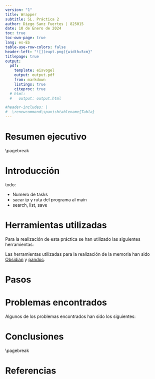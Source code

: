 ```yaml
---
version: "1"
title: Wrapper
subtitle: SL. Práctica 2
author: Diego Sanz Fuertes | 825015
date: 10 de Enero de 2024
toc: true
toc-own-page: true
lang: es-ES
table-use-row-colors: false
header-left: "![](eupt.png){width=5cm}"
titlepage: true
output:
  pdf:
    template: eisvogel
    output: output.pdf
    from: markdown
    listings: true
    citeproc: true
  # html:
  #   output: output.html

#header-includes: |
#  \renewcommand\spanishtablename{Tabla}
---
```


# Resumen ejecutivo


\pagebreak

# Introducción

todo: 
- Numero de tasks
- sacar ip y ruta del programa al main
- search, list, save
# Herramientas utilizadas

Para la realización de esta práctica se han utilizado las siguientes herramientas:

Las herramientas utilizadas para la realización de la memoria han sido [Obsidian](https://obsidian.md/) y [pandoc](https://pandoc.org/).

# Pasos


# Problemas encontrados

Algunos de los problemas encontrados han sido los siguientes:



# Conclusiones

\pagebreak

# Referencias

